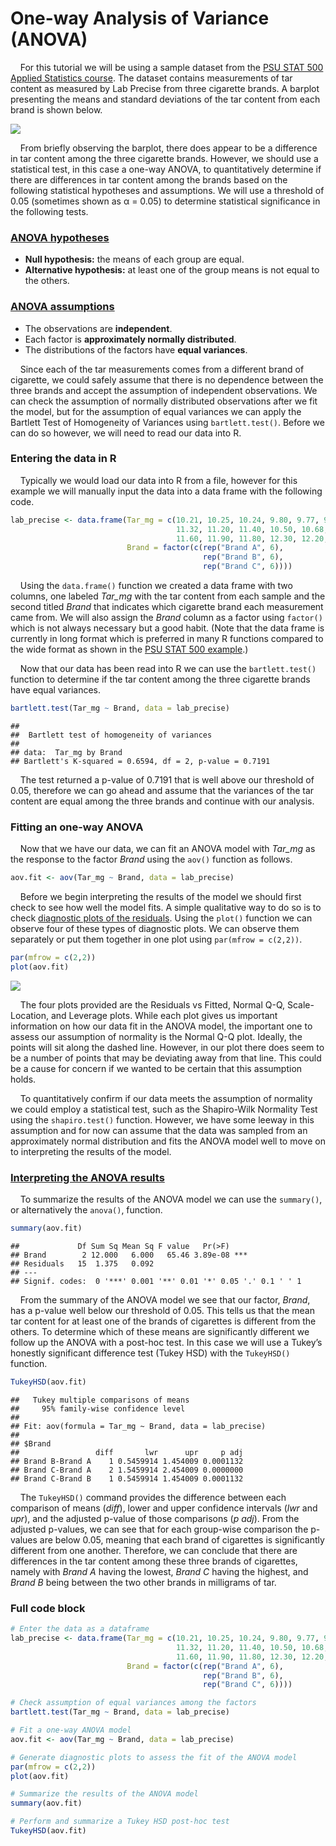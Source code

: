 
# One-way Analysis of Variance (ANOVA)

    For this tutorial we will be using a sample dataset from the [PSU
STAT 500 Applied Statistics
course](https://online.stat.psu.edu/stat500/lesson/10/10.1). The dataset
contains measurements of tar content as measured by Lab Precise from
three cigarette brands. A barplot presenting the means and standard
deviations of the tar content from each brand is shown below.

<img src="img/one-way-ANOVA/bargraph-1.png" style="display: block; margin: auto;" />

    From briefly observing the barplot, there does appear to be a
difference in tar content among the three cigarette brands. However, we
should use a statistical test, in this case a one-way ANOVA, to
quantitatively determine if there are differences in tar content among
the brands based on the following statistical hypotheses and
assumptions. We will use a threshold of 0.05 (sometimes shown as α =
0.05) to determine statistical significance in the following tests.

### [ANOVA hypotheses](https://online.stat.psu.edu/stat500/lesson/10/10.2)

-   **Null hypothesis:** the means of each group are equal.  
-   **Alternative hypothesis:** at least one of the group means is not
    equal to the others.

### [ANOVA assumptions](https://online.stat.psu.edu/stat500/lesson/10/10.2/10.2.1)

-   The observations are **independent**.
-   Each factor is **approximately normally distributed**.
-   The distributions of the factors have **equal variances**.

    Since each of the tar measurements comes from a different brand of
cigarette, we could safely assume that there is no dependence between
the three brands and accept the assumption of independent observations.
We can check the assumption of normally distributed observations after
we fit the model, but for the assumption of equal variances we can apply
the Bartlett Test of Homogeneity of Variances using `bartlett.test()`.
Before we can do so however, we will need to read our data into R.

### Entering the data in R

    Typically we would load our data into R from a file, however for
this example we will manually input the data into a data frame with the
following code.

``` r
lab_precise <- data.frame(Tar_mg = c(10.21, 10.25, 10.24, 9.80, 9.77, 9.73,
                                     11.32, 11.20, 11.40, 10.50, 10.68, 10.90,
                                     11.60, 11.90, 11.80, 12.30, 12.20, 12.20),
                          Brand = factor(c(rep("Brand A", 6),
                                           rep("Brand B", 6),
                                           rep("Brand C", 6))))
```

    Using the `data.frame()` function we created a data frame with two
columns, one labeled *Tar\_mg* with the tar content from each sample and
the second titled *Brand* that indicates which cigarette brand each
measurement came from. We will also assign the *Brand* column as a
factor using `factor()` which is not always necessary but a good habit.
(Note that the data frame is currently in long format which is preferred
in many R functions compared to the wide format as shown in the [PSU
STAT 500 example](https://online.stat.psu.edu/stat500/lesson/10/10.1).)

    Now that our data has been read into R we can use the
`bartlett.test()` function to determine if the tar content among the
three cigarette brands have equal variances.

``` r
bartlett.test(Tar_mg ~ Brand, data = lab_precise)
```

    ## 
    ##  Bartlett test of homogeneity of variances
    ## 
    ## data:  Tar_mg by Brand
    ## Bartlett's K-squared = 0.6594, df = 2, p-value = 0.7191

    The test returned a p-value of 0.7191 that is well above our
threshold of 0.05, therefore we can go ahead and assume that the
variances of the tar content are equal among the three brands and
continue with our analysis.

### Fitting an one-way ANOVA

    Now that we have our data, we can fit an ANOVA model with *Tar\_mg*
as the response to the factor *Brand* using the `aov()` function as
follows.

``` r
aov.fit <- aov(Tar_mg ~ Brand, data = lab_precise)
```

    Before we begin interpreting the results of the model we should
first check to see how well the model fits. A simple qualitative way to
do so is to check [diagnostic plots of the
residuals](https://online.stat.psu.edu/stat462/node/117/). Using the
`plot()` function we can observe four of these types of diagnostic
plots. We can observe them separately or put them together in one plot
using `par(mfrow = c(2,2))`.

``` r
par(mfrow = c(2,2))
plot(aov.fit)
```

<img src="img/one-way-ANOVA/diagnostics-1.png" style="display: block; margin: auto;" />

    The four plots provided are the Residuals vs Fitted, Normal Q-Q,
Scale-Location, and Leverage plots. While each plot gives us important
information on how our data fit in the ANOVA model, the important one to
assess our assumption of normality is the Normal Q-Q plot. Ideally, the
points will sit along the dashed line. However, in our plot there does
seem to be a number of points that may be deviating away from that line.
This could be a cause for concern if we wanted to be certain that this
assumption holds.

    To quantitatively confirm if our data meets the assumption of
normality we could employ a statistical test, such as the Shapiro-Wilk
Normality Test using the `shapiro.test()` function. However, we have
some leeway in this assumption and for now can assume that the data was
sampled from an approximately normal distribution and fits the ANOVA
model well to move on to interpreting the results of the model.

### [Interpreting the ANOVA results](https://online.stat.psu.edu/stat485/lesson/12/12.2)

    To summarize the results of the ANOVA model we can use the
`summary()`, or alternatively the `anova()`, function.

``` r
summary(aov.fit)
```

    ##             Df Sum Sq Mean Sq F value   Pr(>F)    
    ## Brand        2 12.000   6.000   65.46 3.89e-08 ***
    ## Residuals   15  1.375   0.092                     
    ## ---
    ## Signif. codes:  0 '***' 0.001 '**' 0.01 '*' 0.05 '.' 0.1 ' ' 1

    From the summary of the ANOVA model we see that our factor, *Brand*,
has a p-value well below our threshold of 0.05. This tells us that the
mean tar content for at least one of the brands of cigarettes is
different from the others. To determine which of these means are
significantly different we follow up the ANOVA with a post-hoc test. In
this case we will use a Tukey’s honestly significant difference test
(Tukey HSD) with the `TukeyHSD()` function.

``` r
TukeyHSD(aov.fit)
```

    ##   Tukey multiple comparisons of means
    ##     95% family-wise confidence level
    ## 
    ## Fit: aov(formula = Tar_mg ~ Brand, data = lab_precise)
    ## 
    ## $Brand
    ##                 diff       lwr      upr     p adj
    ## Brand B-Brand A    1 0.5459914 1.454009 0.0001132
    ## Brand C-Brand A    2 1.5459914 2.454009 0.0000000
    ## Brand C-Brand B    1 0.5459914 1.454009 0.0001132

    The `TukeyHSD()` command provides the difference between each
comparison of means (*diff*), lower and upper confidence intervals
(*lwr* and *upr*), and the adjusted p-value of those comparisons (*p
adj*). From the adjusted p-values, we can see that for each group-wise
comparison the p-values are below 0.05, meaning that each brand of
cigarettes is significantly different from one another. Therefore, we
can conclude that there are differences in the tar content among these
three brands of cigarettes, namely with *Brand A* having the lowest,
*Brand C* having the highest, and *Brand B* being between the two other
brands in milligrams of tar.

### Full code block

``` r
# Enter the data as a dataframe
lab_precise <- data.frame(Tar_mg = c(10.21, 10.25, 10.24, 9.80, 9.77, 9.73,
                                     11.32, 11.20, 11.40, 10.50, 10.68, 10.90,
                                     11.60, 11.90, 11.80, 12.30, 12.20, 12.20),
                          Brand = factor(c(rep("Brand A", 6),
                                           rep("Brand B", 6),
                                           rep("Brand C", 6))))

# Check assumption of equal variances among the factors
bartlett.test(Tar_mg ~ Brand, data = lab_precise)

# Fit a one-way ANOVA model
aov.fit <- aov(Tar_mg ~ Brand, data = lab_precise)

# Generate diagnostic plots to assess the fit of the ANOVA model
par(mfrow = c(2,2))
plot(aov.fit)

# Summarize the results of the ANOVA model
summary(aov.fit)

# Perform and summarize a Tukey HSD post-hoc test
TukeyHSD(aov.fit)
```
